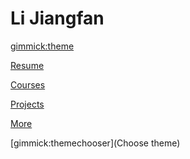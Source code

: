 <!--
  -- Name of your wiki
  -- Do NOT remove the leading `#` character.
  -->

# Li Jiangfan


<!--
  -- Default theme
  -- (Read: http://dynalon.github.io/mdwiki/#!customizing.md#Theme_chooser)
  -->

[gimmick:theme](flatly)

<!--(Litera, lux, Simplex, Superhero, spacelab)-->


<!--
  -- Navigation
  -- (Read: http://dynalon.github.io/mdwiki/#!quickstart.md#Adding_a_navigation)
  -->

[Resume](pages/resume.md)

[Courses](pages/Courses.md)

[Projects](pages/Projects.md)

[More](pages/more.md)

<!-- A more complex navigation example: ----------------------------------------[Menu Item 1]()  * # SubMenu Heading 1  * [SubMenu Item 1](pages/subitem1.md)  * [SubMenu Item 2](pages/subitem2.md)- - - -  * # SubMenu Heading 2  * [SubMenu Item 3](pages/subitem3.md)- - - -  * # SubMenu Heading 3  * [SubMenu Item 3](pages/subitem3.md)[Menu Item 2](pages/item2.md)[Menu Item 3](pages/item3.md)---- -->


<!--
  -- Change the Language
  -- Could be useful when there's more than one language wiki.
  -->



<!--
  -- Let the user choose a theme
  -- (Read: http://dynalon.github.io/mdwiki/#!quickstart.md#Adding_a_navigation)
  -->

<!---->
[gimmick:themechooser](Choose theme)
